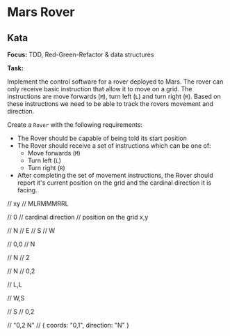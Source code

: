 # Mars Rover



## Kata

**Focus:** TDD, Red-Green-Refactor & data structures

**Task:**

Implement the control software for a rover deployed to Mars. The rover can only receive basic instruction that allow it to move on a grid. The instructions are move forwards (`M`), turn left (`L`) and turn right (`R`). Based on these instructions we need to be able to track the rovers movement and direction.

Create a `Rover` with the following requirements:

* The Rover should be capable of being told its start position
* The Rover should receive a set of instructions which can be one of:
    * Move forwards (`M`)
    * Turn left (`L`)
    * Turn right (`R`)
* After completing the set of movement instructions, the Rover should report it's current position on the grid and the cardinal direction it is facing.


// xy
// MLRMMMRRL


// 0
// cardinal direction
// position on the grid x,y

// N
// E
// S
// W

// 0,0 // N

// N
// 2

// N
// 0,2


// L,L

// W,S

// S
// 0,2

// "0,2 N"
// { coords: "0,1", direction: "N" }
